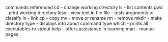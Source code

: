 commands referenced 
cd - change working directory
ls - list contents
pwd - print working directory
less - view text in file
file - tests arguments to classify
ln - link
cp - copy
mv - move or rename
rm - remove
mkdir - make directory
type - displays info about command type
which - prints all executables to stdout
help - offers assistance in learning
man - manual pages